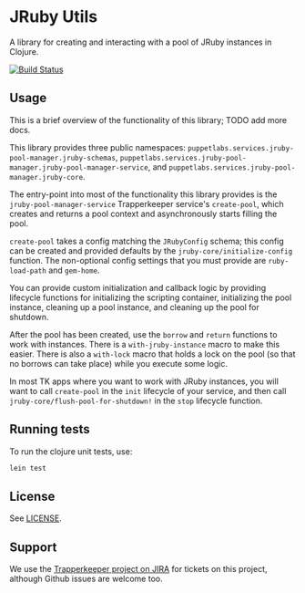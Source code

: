 # JRuby Utils

A library for creating and interacting with a pool of JRuby instances in
Clojure.

[![Build Status](https://travis-ci.org/puppetlabs/jruby-utils.svg)](https://travis-ci.org/puppetlabs/jruby-utils)

## Usage

This is a brief overview of the functionality of this library; TODO add more docs.

This library provides three public namespaces:
`puppetlabs.services.jruby-pool-manager.jruby-schemas`,
`puppetlabs.services.jruby-pool-manager.jruby-pool-manager-service`, and
`puppetlabs.services.jruby-pool-manager.jruby-core`.

The entry-point into most of the functionality this library provides is the
`jruby-pool-manager-service` Trapperkeeper service's `create-pool`, which
creates and returns a pool context and asynchronously starts filling the pool.

`create-pool` takes a config matching the `JRubyConfig` schema; this config
can be created and provided defaults by the `jruby-core/initialize-config`
function. The non-optional config settings that you must provide are
`ruby-load-path` and `gem-home`.

You can provide custom initialization and callback logic by providing
lifecycle functions for initializing the scripting container, initializing the
pool instance, cleaning up a pool instance, and cleaning up the pool for
shutdown.

After the pool has been created, use the `borrow` and `return` functions to
work with instances. There is a `with-jruby-instance` macro to make this
easier. There is also a `with-lock` macro that holds a lock on the pool (so
that no borrows can take place) while you execute some logic.

In most TK apps where you want to work with JRuby instances, you will want to
call `create-pool` in the `init` lifecycle of your service, and then call
`jruby-core/flush-pool-for-shutdown!` in the `stop` lifecycle function.

## Running tests

To run the clojure unit tests, use:

~~~sh
lein test
~~~

## License

See [LICENSE](LICENSE).

## Support

We use the [Trapperkeeper project on
JIRA](https://tickets.puppetlabs.com/browse/TK) for tickets on this project,
although Github issues are welcome too.

